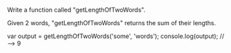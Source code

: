 Write a function called "getLengthOfTwoWords".

Given 2 words, "getLengthOfTwoWords" returns the sum of their lengths.

var output = getLengthOfTwoWords('some', 'words');
console.log(output); // --> 9
